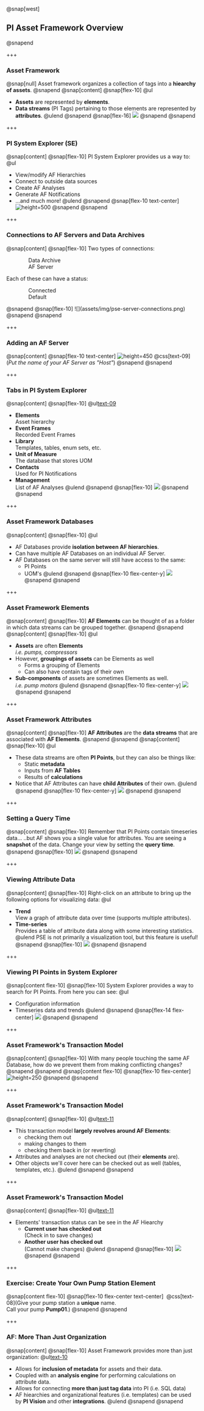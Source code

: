 @snap[west]
## PI Asset Framework Overview
@snapend

+++

### Asset Framework
@snap[null]
Asset framework organizes a collection of tags into a **hiearchy of assets**.
@snapend
@snap[content]
@snap[flex-10]
@ul[](false)
- **Assets** are represented by **elements**.
- **Data streams** (PI Tags) pertaining to those elements are represented by **attributes**.
@ulend
@snapend
@snap[flex-16]
![](assets/img/element-to-attribute.png)
@snapend
@snapend

+++

### PI System Explorer (SE)
@snap[content]
@snap[flex-10]
PI System Explorer provides us a way to:
@ul[](false)
- View/modify AF Hierarchies
- Connect to outside data sources
- Create AF Analyses
- Generate AF Notifications
- ...and much more!
@ulend
@snapend
@snap[flex-10 text-center]
![height=500](assets/img/pse-start-menu.png)
@snapend
@snapend

+++

### Connections to AF Servers and Data Archives
@snap[content]
@snap[flex-10]
Two types of connections:
<ul class style="list-style-type: none;">
<li><img src="assets/img/icons/data-archive.png" style="margin: 0 10px 0 10px; height: 1em;" />Data Archive</li>
<li><img src="assets/img/icons/af-server.png" style="margin: 0 10px 0 10px; height: 1em;" />AF Server</li>
</ul>
Each of these can have a status:
<ul class style="list-style-type: none;">
<li><img src="assets/img/icons/connected.png" style="margin: 0 10px 0 10px; height: 1em;" />Connected</li>
<li><img src="assets/img/icons/default.png" style="margin: 0 10px 0 10px; height: 1em;" />Default</li>
</ul>
@snapend
@snap[flex-10]
![](assets/img/pse-server-connections.png)
@snapend
@snapend

+++

### Adding an AF Server
@snap[content]
@snap[flex-10 text-center]
![height=450](assets/img/pse-server-connection-add.png)
@css[text-09](*Put the name of your AF Server as "Host"*)
@snapend
@snapend

+++

### Tabs in PI System Explorer
@snap[content]
@snap[flex-10]
@ul[text-09](false)
- **Elements**<br>Asset hierarchy
- **Event Frames**<br>Recorded Event Frames
- **Library**<br>Templates, tables, enum sets, etc.
- **Unit of Measure**<br>The database that stores UOM
- **Contacts**<br>Used for PI Notifications
- **Management**<br>List of AF Analyses
@ulend
@snapend
@snap[flex-10]
![](assets/img/pi-system-explorer-tabs.png)
@snapend
@snapend

+++

### Asset Framework Databases
@snap[content]
@snap[flex-10]
@ul[](false)
- AF Databases provide **isolation between AF hierarchies**.
- Can have multiple AF Databases on an individual AF Server.
- AF Databases on the same server will still have access to the same:
    - PI Points
    - UOM's
@ulend
@snapend
@snap[flex-10 flex-center-y]
![](assets/img/pse-databases.png)
@snapend
@snapend

+++

### Asset Framework Elements
@snap[content]
@snap[flex-10]
**AF Elements** can be thought of as a folder in which data streams can be grouped together.
@snapend
@snapend
@snap[content]
@snap[flex-10]
@ul[](false)
- **Assets** are often **Elements**<br>*i.e. pumps, compressors*
- However, **groupings of assets** can be Elements as well
    - Forms a grouping of Elements
    - Can also have contain tags of their own
- **Sub-components** of assets are sometimes Elements as well.<br>*i.e. pump motors*
@ulend
@snapend
@snap[flex-10 flex-center-y]
![](assets/img/pse-af-elements.png)
@snapend
@snapend


+++

### Asset Framework Attributes
@snap[content]
@snap[flex-10]
**AF Attributes** are the **data streams** that are associated with **AF Elements**.
@snapend
@snapend
@snap[content]
@snap[flex-10]
@ul[](false)
- These data streams are often **PI Points**, but they can also be things like:
    - Static **metadata**
    - Inputs from **AF Tables**
    - Results of **calculations**
- Notice that AF Attributes can have **child Attributes** of their own.
@ulend
@snapend
@snap[flex-10 flex-center-y]
![](assets/img/pse-af-attributes.png)
@snapend
@snapend

+++

### Setting a Query Time
@snap[content]
@snap[flex-10]
Remember that PI Points contain timeseries data...
..but AF shows you a single value for attributes.
You are seeing a **snapshot** of the data. Change your view by setting the **query time**.
@snapend
@snap[flex-10]
![](assets/img/pse-querytime.png)
@snapend
@snapend

+++

### Viewing Attribute Data
@snap[content]
@snap[flex-10]
Right-click on an attribute to bring up the following options for visualizing data:
@ul[](false)
- **Trend**<br>View a graph of attribute data over time (supports multiple attributes).
- **Time-series**<br>Provides a table of attribute data along with some interesting statistics.
@ulend
PSE is not primarily a visualization tool, but this feature is useful!
@snapend
@snap[flex-10]
![](assets/img/pse-viewing-data.png)
@snapend
@snapend

+++

### Viewing PI Points in System Explorer
@snap[content flex-10]
@snap[flex-10]
System Explorer provides a way to search for PI Points.
From here you can see:
@ul[](false)
- Configuration information
- Timeseries data and trends
@ulend
@snapend
@snap[flex-14 flex-center]
![](assets/img/pse-tag-search.png)
@snapend
@snapend

+++

### Asset Framework's Transaction Model
@snap[content]
@snap[flex-10]
With many people touching the same AF Database, how do we prevent them from making conflicting changes?
@snapend
@snapend
@snap[content flex-10]
@snap[flex-10 flex-center]
![height=250](assets/img/af-transaction-model.png)
@snapend
@snapend

+++

### Asset Framework's Transaction Model
@snap[content]
@snap[flex-10]
@ul[text-11](false)
- This transaction model **largely revolves around AF Elements**:
    - checking them out
    - making changes to them
    - checking them back in (or reverting)
- Attributes and analyses are not checked out (their **elements** are).
- Other objects we'll cover here can be checked out as well (tables, templates, etc.).
@ulend
@snapend
@snapend

+++

### Asset Framework's Transaction Model
@snap[content]
@snap[flex-10]
@ul[text-11](false)
- Elements' transaction status can be see in the AF Hiearchy
    - **Current user has checked out**<br>(Check in to save changes)
    - **Another user has checked out**<br>(Cannot make changes)
@ulend
@snapend
@snap[flex-10]
![](assets/img/pse-checked-out-elements-example.png)
@snapend
@snapend

+++

### Exercise: Create Your Own Pump Station Element
@snap[content flex-10]
@snap[flex-10 flex-center text-center]
![]()
@css[text-08](Give your pump station a **unique** name.<br>Call your pump **Pump01**.)
@snapend
@snapend

+++

### AF: More Than Just Organization
@snap[content]
@snap[flex-10]
Asset Framework provides more than just organization:
@ul[text-10](false)
- Allows for **inclusion of metadata** for assets and their data.
- Coupled with an **analysis engine** for performing calculations on attribute data.
- Allows for connecting **more than just tag data** into PI (i.e. SQL data)
- AF hiearchies and organizational features (i.e. templates) can be used by **PI Vision** and other **integrations**.
@ulend
@snapend
@snapend